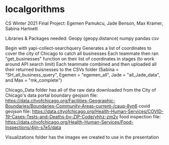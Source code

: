 # localgorithms
CS Winter 2021 Final Project:
Egemen Pamukcu, Jade Benson, Max Kramer, Sabina Hartnett

Libraries & Packages needed: 
Geopy (geopy.distance)
numpy 
pandas 
csv

Begin with yapi-collect-searchquery
  Generates a list of coordinates to cover the city of Chicago to catch all businesses 
  Each teammate then ran "get_businesses" function on their list of coordinates in stages (to work around API search limit)
  Each teammate combined and then uploaded all their returned buisnesses to the CSVs folder (Sabina = "SH_all_business_query", Egemen = "egemen_all", Jade = "all_Jade_data", and Max = "mk_complete")   
  

Chicago_Data folder has all of the raw data downloaded from the City of Chicago's data portal 
boundary geojson file: https://data.cityofchicago.org/Facilities-Geographic-Boundaries/Boundaries-Community-Areas-current-/cauq-8yn6
covid geojson file: https://data.cityofchicago.org/Health-Human-Services/COVID-19-Cases-Tests-and-Deaths-by-ZIP-Code/yhhz-zm2v
food inspection file: https://data.cityofchicago.org/Health-Human-Services/Food-Inspections/4ijn-s7e5/data

Visualizations folder has the images we created to use in the presentation 
